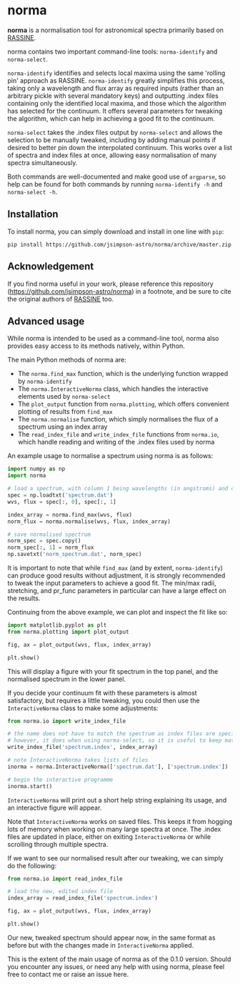 # norma

**norma** is a normalisation tool for astronomical spectra primarily based on [RASSINE](https://github.com/MichaelCretignier/Rassine_public).

norma contains two important command-line tools: `norma-identify` and `norma-select`.

`norma-identify` identifies and selects local maxima using the same 'rolling pin' approach as RASSINE. 
`norma-identify` greatly simplifies this process, taking only a wavelength and flux array as required inputs (rather than an arbitrary pickle with several mandatory keys) and outputting .index files containing only the identified local maxima, and those which the algorithm has selected for the continuum.
It offers several parameters for tweaking the algorithm, which can help in achieving a good fit to the continuum.

`norma-select` takes the .index files output by `norma-select` and allows the selection to be manually tweaked, including by adding manual points if desired to better pin down the interpolated continuum. This works over a list of spectra and index files at once, allowing easy normalisation of many spectra simultaneously.

Both commands are well-documented and make good use of `argparse`, so help can be found for both commands by running `norma-identify -h` and `norma-select -h`.

## Installation

To install norma, you can simply download and install in one line with `pip`:

```
pip install https://github.com/jsimpson-astro/norma/archive/master.zip
```

## Acknowledgement

If you find norma useful in your work, please reference this repository (https://github.com/jsimpson-astro/norma) in a footnote, and be sure to cite the original authors of [RASSINE](https://github.com/MichaelCretignier/Rassine_public) too.

## Advanced usage

While norma is intended to be used as a command-line tool, norma also provides easy access to its methods natively, within Python.

The main Python methods of norma are:

- The `norma.find_max` function, which is the underlying function wrapped by `norma-identify`
- The `norma.InteractiveNorma` class, which handles the interactive elements used by `norma-select`
- The `plot_output` function from `norma.plotting`, which offers convenient plotting of results from `find_max`
- The `norma.normalise` function, which simply normalises the flux of a spectrum using an index array
- The `read_index_file` and `write_index_file` functions from `norma.io`, which handle reading and writing of the .index files used by norma

An example usage to normalise a spectrum using norma is as follows:

```py
import numpy as np
import norma

# load a spectrum, with column 1 being wavelengths (in angstroms) and column 2 being fluxes
spec = np.loadtxt('spectrum.dat')
wvs, flux = spec[:, 0], spec[:, 1]

index_array = norma.find_max(wvs, flux)
norm_flux = norma.normalise(wvs, flux, index_array)

# save normalised spectrum
norm_spec = spec.copy()
norm_spec[:, 1] = norm_flux
np.savetxt('norm_spectrum.dat', norm_spec)

```

It is important to note that while `find_max` (and by extent, `norma-identify`) can produce good results without adjustment, 
it is strongly recommended to tweak the input parameters to achieve a good fit. 
The min/max radii, stretching, and pr_func parameters in particular can have a large effect on the results.

Continuing from the above example, we can plot and inspect the fit like so:

```py
import matplotlib.pyplot as plt
from norma.plotting import plot_output

fig, ax = plot_output(wvs, flux, index_array)

plt.show()

```

This will display a figure with your fit spectrum in the top panel, and the normalised spectrum in the lower panel.

If you decide your continuum fit with these parameters is almost satisfactory, but requires a little tweaking, you could then use the `InteractiveNorma` class to make some adjustments:

```py
from norma.io import write_index_file

# the name does not have to match the spectrum as index files are specified explicitly to InteractiveNorma
# however, it does when using norma-select, so it is useful to keep matching names
write_index_file('spectrum.index', index_array)

# note InteractiveNorma takes lists of files
inorma = norma.InteractiveNorma(['spectrum.dat'], ['spectrum.index'])

# begin the interactive programme
inorma.start()

```
`InteractiveNorma` will print out a short help string explaining its usage, and an interactive figure will appear.

Note that `InteractiveNorma` works on saved files. This keeps it from hogging lots of memory when working on many large spectra at once.
The .index files are updated in place, either on exiting `InteractiveNorma` or while scrolling through multiple spectra.

If we want to see our normalised result after our tweaking, we can simply do the following:

```py
from norma.io import read_index_file

# load the new, edited index file
index_array = read_index_file('spectrum.index')

fig, ax = plot_output(wvs, flux, index_array)

plt.show()

```
Our new, tweaked spectrum should appear now, in the same format as before but with the changes made in `InteractiveNorma` applied.

This is the extent of the main usage of norma as of the 0.1.0 version.
Should you encounter any issues, or need any help with using norma, please feel free to contact me or raise an issue here.







